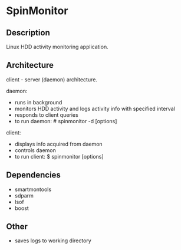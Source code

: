 # SpinMonitor

## Description
Linux HDD activity monitoring application.

## Architecture
client - server (daemon) architecture. 

daemon:
* runs in background
* monitors HDD activity and logs activity info with specified interval
* responds to client queries
* to run daemon: # spinmonitor -d [options]

client:
* displays info acquired from daemon
* controls daemon 
* to run client: $ spinmonitor [options]


## Dependencies
* smartmontools
* sdparm
* lsof
* boost

## Other
* saves logs to working directory
